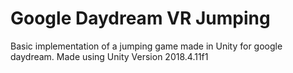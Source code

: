 # Google Daydream VR Jumping
 Basic implementation of a jumping game made in Unity for google daydream.
 Made using Unity Version 2018.4.11f1
